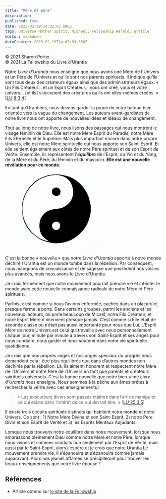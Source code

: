 ```yaml
---
title: "Mère et père"
description: 
published: true
date: 2023-02-19T14:02:03.086Z
tags: Universe Mother Spirit, Michael, Fellowship Herald, article
editor: markdown
dateCreated: 2023-02-19T14:02:03.086Z
---
```


<p class="v-card v-sheet theme--light grey lighten-3 px-2">© 2021 Sharon Porter<br>© 2021 La Fellowship du Livre d'Urantia</p>



Notre _Livre d'Urantia_ nous enseigne que nous avons une Mère de l'Univers et un Père de l'Univers et qu'ils sont nos parents spirituels. Il indique qu’ils sont tous deux des créateurs égaux ainsi que des administrateurs égaux. « Un Fils Créateur… et un Esprit Créateur… vous ont créé, vous et votre univers… [et ils] s’occupent des créatures qu’ils ont elles-mêmes créées. » [[LU 8:3.4](/fr/The_Urantia_Book/8#p3_4)] 

En tant qu’Urantiens, nous devons garder la proue de notre bateau bien orientée vers la vague du changement. Les auteurs avant-gardistes de notre livre nous ont apporté de nouvelles idées et idéaux de changement. 

Tout au long de notre livre, nous lisons des passages qui nous montrent le visage féminin de Dieu. Elle est notre Mère Esprit du Paradis, notre Mère Fils Éternelle et le Suprême. Mais plus important encore dans notre propre Univers, elle est notre Mère spirituelle qui nous apporte son Saint-Esprit. Et elle se tient également aux côtés de notre Père spirituel et de son Esprit de Vérité. Ensemble, ils représentent l'**_équilibre_** de l'Esprit, du Yin et du Yang, de la Mère et du Père, du féminin et du masculin. **Elle est une nouvelle révélation pour ce monde.** 

<figure id="Figure_1" class="image urantiapedia image-style-align-right">
<img src="/image/article/Linda_Buselli/Our_Creative_Deities_A_Supreme_Relationship/taichi.png">
</figure>

C'est la bonne « nouvelle » que notre _Livre d'Urantia_ apporte à notre monde déchiré ! Urantia est un monde tombé dans la rébellion. Par conséquent, nous manquons de connaissance et de sagesse que possèdent nos voisins plus avancés, mais nous avons le Livre d'Urantia. 

Je crois fermement que notre mouvement pourrait prendre vie et infecter le monde avec cette nouvelle connaissance radicale de notre Mère et Père spirituels. 

Parfois, c’est comme si nous l’avions enfermée, cachée dans un placard et presque fermé la porte. Dans certains groupes, parmi les anciens et les nouveaux lecteurs, on parle beaucoup de Micaël, notre Fils Créateur, et notre Esprit Mère n'intervient presque jamais. C’est comme si Elle était de seconde classe ou n’était pas aussi importante pour nous que Lui. L’Esprit Mère de notre Univers est celui qui travaille avec nous personnellement chaque jour, minute par minute à travers son Saint-Esprit et ses anges pour nous conduire, nous guider et nous soutenir dans notre vie spirituelle quotidienne. 

Je crois que nos propres anges et nos anges spéciaux du progrès nous demandent cela : être plus équilibrés que dans d’autres mondes non déchirés par la rébellion. Là, ils aiment, honorent et respectent notre Mère de l’Univers et notre Père de l’Univers en tant que parents et créateurs spirituels universels. C'est la bonne nouvelle que notre bien-aimé _Livre d'Urantia_ nous enseigne. Nous sommes à la pêche aux âmes prêtes à rechercher la vérité avec ces enseignements ! 

> « Les exécuteurs divins sont passés maitres dans l’art de manipuler ce qui existe dans l’intérêt de ce qui devrait être. » ([LU 25:3.5](/fr/The_Urantia_Book/25#p3_5))

Il existe trois circuits spirituels distincts qui habitent notre monde et notre Univers. Ce sont : 1) Notre Mère Divine et son Saint-Esprit, 2) notre Père Divin et son Esprit de Vérité et 3) les Esprits Mentaux Adjudants. 

Lorsque nous trouvons notre équilibre dans notre mouvement, lorsque nous embrassons pleinement Dieu comme notre Mère et notre Père, lorsque nous vivons et sommes conduits non seulement par l'Esprit de Vérité, mais aussi par le Saint-Esprit, alors j'espère et je crois que notre Urantia Le mouvement prendra vie. Il s’épanouira et s’épanouira comme jamais auparavant. Alors nos jeunes affamés se précipiteront pour trouver les beaux enseignements que notre livre épouse !

## Références

- Article obtenu sur [le site de la Fellowship](https://urantia-book.org/archive/newsletters/herald/)



